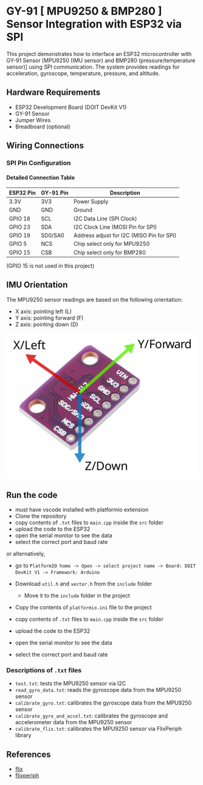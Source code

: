 # GY-91 [ MPU9250 & BMP280 ] Sensor Integration with ESP32 via SPI

This project demonstrates how to interface an ESP32 microcontroller with GY-91 Sensor [MPU9250 (IMU sensor) and BMP280 (pressure/temperature sensor)] using SPI communication. The system provides readings for acceleration, gyroscope, temperature, pressure, and altitude.

## Hardware Requirements

- ESP32 Development Board (DOIT DevKit V1)
- GY-91 Sensor
- Jumper Wires
- Breadboard (optional)

## Wiring Connections

### SPI Pin Configuration

#### Detailed Connection Table

| ESP32 Pin | GY-91 Pin | Description    |
|-----------|---------|------------------|
| 3.3V      | 3V3     | Power Supply     |
| GND       | GND     | Ground           |
| GPIO 18   | SCL     | I2C Data Line (SPI Clock)    |
| GPIO 23   | SDA     | I2C Clock Line (MOSI Pin for SPI)   |
| GPIO 19   | SD0/SA0 | Address adjust for I2C (MISO Pin for SPI) |
| GPIO 5    | NCS     | Chip select only for MPU9250   |
| GPIO 15   | CSB     | Chip select only for BMP280   |

(GPIO 15 is not used in this project)

## IMU Orientation

The MPU9250 sensor readings are based on the following orientation:

- X axis: pointing left (L)
- Y axis: pointing forward (F)
- Z axis: pointing down (D)

![IMU Orientation](./imu_orientation.svg)

## Run the code

- must have vscode installed with platformio extension
- Clone the repository
- copy contents of `.txt` files to `main.cpp` inside the `src` folder
- upload the code to the ESP32
- open the serial monitor to see the data
- select the correct port and baud rate

or alternatively,

- go to `PlatformIO home -> Open -> select project name -> Board: DOIT DevKit V1 -> Framework: Arduino`
- Download `util.h` and `vector.h` from the `include` folder

    - Move it to the `include` folder in the project

- Copy the contents of `platformio.ini` file to the project
- copy contents of `.txt` files to `main.cpp` inside the `src` folder
- upload the code to the ESP32
- open the serial monitor to see the data
- select the correct port and baud rate

### Descriptions of `.txt` files

- `test.txt`: tests the MPU9250 sensor via I2C
- `read_gyro_data.txt`: reads the gyroscope data from the MPU9250 sensor
- `calibrate_gyro.txt`: calibrates the gyroscope data from the MPU9250 sensor
- `calibrate_gyro_and_accel.txt`: calibrates the gyroscope and accelerometer data from the MPU9250 sensor
- `calibrate_flix.txt`: calibrates the MPU9250 sensor via FlixPeriph library




## References

- [flix](https://github.com/okalachev/flix)
- [flixperiph](https://github.com/okalachev/flixperiph)

